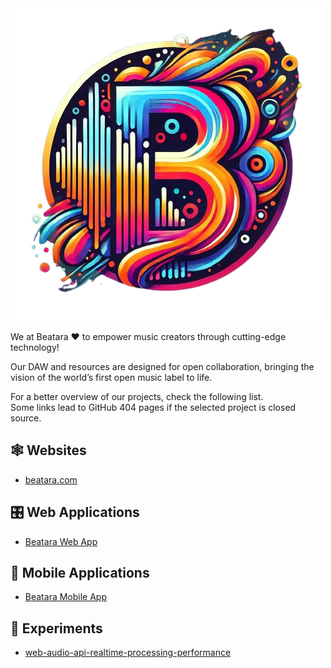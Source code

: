 <picture>
  <source media="(prefers-color-scheme: dark)" srcset="https://raw.githubusercontent.com/BeataraLab/.github/main/profile/beatara.png" width="120">
  <source media="(prefers-color-scheme: light)" srcset="https://raw.githubusercontent.com/BeataraLab/.github/main/profile/beatara.png" width="120">
  <img alt="Beatara Logo" src="https://raw.githubusercontent.com/BeataraLab/.github/main/profile/beatara.png">
</picture>

We at Beatara ❤️ to empower music creators through cutting-edge technology!

Our DAW and resources are designed for open collaboration, bringing the vision of the world’s first open music label to life.

For a better overview of our projects, check the following list.\
Some links lead to GitHub 404 pages if the selected project is closed source.

🕸️ **Websites**
---
- [beatara.com](https://github.com/BeataraLab/website)

🎛️ **Web Applications**
---
- [Beatara Web App](https://github.com/BeataraLab/app-web)

📱 **Mobile Applications**
---
- [Beatara Mobile App](https://github.com/BeataraLab/app-mobile)

🧪 **Experiments**
---
- [web-audio-api-realtime-processing-performance](https://github.com/BeataraLab/web-audio-api-realtime-processing-performance)
